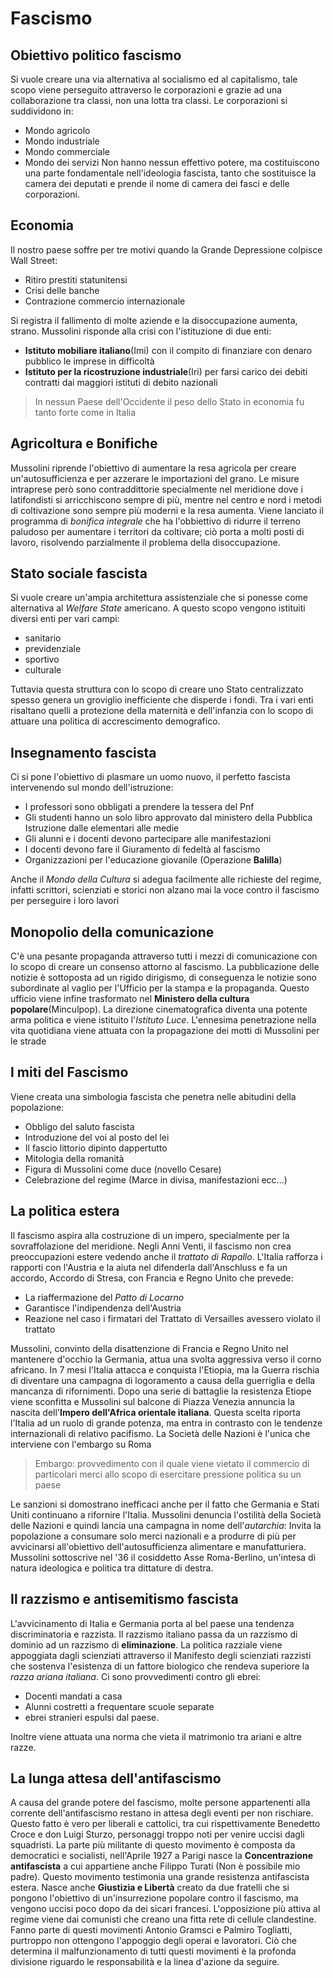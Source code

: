 # Fascismo 

## Obiettivo politico fascismo
Si vuole creare una via alternativa al socialismo ed al capitalismo, tale scopo viene perseguito attraverso le corporazioni e grazie ad una collaborazione tra classi, non una lotta tra classi.
Le corporazioni si suddividono in:
- Mondo agricolo
- Mondo industriale
- Mondo commerciale
- Mondo dei servizi
Non hanno nessun effettivo potere, ma costituiscono una parte fondamentale nell'ideologia fascista, tanto che sostituisce la camera dei deputati e prende il nome di camera dei fasci e delle corporazioni.

## Economia
Il nostro paese soffre per tre motivi quando la Grande Depressione colpisce Wall Street:
- Ritiro prestiti statunitensi
- Crisi delle banche
- Contrazione commercio internazionale

Si registra il fallimento di molte aziende e la disoccupazione aumenta, strano.
Mussolini risponde alla crisi con l'istituzione di due enti:
- **Istituto mobiliare italiano**(Imi) con il compito di finanziare con denaro pubblico le imprese in difficoltà
- **Istituto per la ricostruzione industriale**(Iri) per farsi carico dei debiti contratti dai maggiori istituti di debito nazionali

> In nessun Paese dell'Occidente il peso dello Stato in economia fu tanto forte come in Italia

## Agricoltura e Bonifiche
Mussolini riprende l'obiettivo di aumentare la resa agricola per creare un'autosufficienza e per azzerare le importazioni del grano.
Le misure intraprese però sono contraddittorie specialmente nel meridione dove i latifondisti si arricchiscono sempre di più, mentre nel centro e nord i metodi di coltivazione sono sempre più moderni e la resa aumenta.
Viene lanciato il programma di *bonifica integrale* che ha l'obbiettivo di ridurre il terreno paludoso per aumentare i territori da coltivare; ciò porta a molti posti di lavoro, risolvendo parzialmente il problema della disoccupazione.

## Stato sociale fascista
Si vuole creare un'ampia architettura assistenziale che si ponesse come alternativa al *Welfare State* americano.
A questo scopo vengono istituiti diversi enti per vari campi:
- sanitario
- previdenziale
- sportivo
- culturale

Tuttavia questa struttura con lo scopo di creare uno Stato centralizzato spesso genera un groviglio inefficiente che disperde i fondi.
Tra i vari enti risaltano quelli a protezione della maternità e dell'infanzia con lo scopo di attuare una politica di accrescimento demografico.

## Insegnamento fascista
Ci si pone l'obiettivo di plasmare un uomo nuovo, il perfetto fascista intervenendo sul mondo dell'istruzione:
- I professori sono obbligati a prendere la tessera del Pnf
- Gli studenti hanno un solo libro approvato dal ministero della Pubblica Istruzione dalle elementari alle medie
- Gli alunni e i docenti devono partecipare alle manifestazioni
- I docenti devono fare il Giuramento di fedeltà al fascismo
- Organizzazioni per l'educazione giovanile (Operazione **Balilla**)

Anche il *Mondo della Cultura* si adegua facilmente alle richieste del regime, infatti scrittori, scienziati e storici non alzano mai la voce contro il fascismo per perseguire i loro lavori

## Monopolio della comunicazione
C'è una pesante propaganda attraverso tutti i mezzi di comunicazione con lo scopo di creare un consenso attorno al fascismo. La pubblicazione delle notizie è sottoposta ad un rigido dirigismo, di conseguenza le notizie sono subordinate al vaglio per l'Ufficio per la stampa e la propaganda. Questo ufficio viene infine trasformato nel **Ministero della cultura popolare**(Minculpop).
La direzione cinematografica diventa una potente arma politica e viene istituito l'*Istituto Luce*.
L'ennesima penetrazione nella vita quotidiana viene attuata con la propagazione dei motti di Mussolini per le strade

## I miti del Fascismo
Viene creata una simbologia fascista che penetra nelle abitudini della popolazione:
- Obbligo del saluto fascista
- Introduzione del voi al posto del lei
- Il fascio littorio dipinto dappertutto
- Mitologia della romanità
- Figura di Mussolini come duce (novello Cesare)
- Celebrazione del regime (Marce in divisa, manifestazioni ecc...)

## La politica estera
Il fascismo aspira alla costruzione di un impero, specialmente per la sovraffolazione del meridione.
Negli Anni Venti, il fascismo non crea preoccupazioni estere vedendo anche il *trattato di Rapallo*. L'Italia rafforza i rapporti con l'Austria e la aiuta nel difenderla dall'Anschluss e fa un accordo, Accordo di Stresa, con Francia e Regno Unito che prevede:
- La riaffermazione del *Patto di Locarno*
- Garantisce l'indipendenza dell'Austria
- Reazione nel caso i firmatari del Trattato di Versailles avessero violato il trattato

Mussolini, convinto della disattenzione di Francia e Regno Unito nel mantenere d'occhio la Germania, attua una svolta aggressiva verso il corno africano.
In 7 mesi l'Italia attacca e conquista l'Etiopia, ma la Guerra rischia di diventare una campagna di logoramento a causa della guerriglia e della mancanza di rifornimenti. Dopo una serie di battaglie la resistenza Etiope viene sconfitta e Mussolini sul balcone di Piazza Venezia annuncia la nascita dell'**Impero dell'Africa orientale italiana**.
Questa scelta riporta l'Italia ad un ruolo di grande potenza, ma entra in contrasto con le tendenze internazionali di relativo pacifismo. La Società delle Nazioni è l'unica che interviene con l'embargo su Roma

> Embargo: provvedimento con il quale viene vietato il commercio di particolari merci allo scopo di esercitare pressione politica su un paese

Le sanzioni si domostrano inefficaci anche per il fatto che Germania e Stati Uniti continuano a rifornire l'Italia. Mussolini denuncia l'ostilità della Società delle Nazioni e quindi lancia una campagna in nome dell'*autarchia*: Invita la popolazione a consumare solo merci nazionali e a produrre di più per avvicinarsi all'obiettivo dell'autosufficienza alimentare e manufatturiera.
Mussolini sottoscrive nel '36 il cosiddetto Asse Roma-Berlino, un'intesa di natura ideologica e politica tra dittature di destra.

## Il razzismo e antisemitismo fascista
L'avvicinamento di Italia e Germania porta al bel paese una tendenza discriminatoria e razzista. Il razzismo italiano passa da un razzismo di dominio ad un razzismo di **eliminazione**.
La politica razziale viene appoggiata dagli scienziati attraverso il Manifesto degli scienziati razzisti che sostenva l'esistenza di un fattore biologico che rendeva superiore la *razza ariana italiana*.
Ci sono provvedimenti contro gli ebrei:
- Docenti mandati a casa
- Alunni costretti a frequentare scuole separate
- ebrei stranieri espulsi dal paese.

Inoltre viene attuata una norma che vieta il matrimonio tra ariani e altre razze.

## La lunga attesa dell'antifascismo
A causa del grande potere del fascismo, molte persone appartenenti alla corrente dell'antifascismo restano in attesa degli eventi per non rischiare.
Questo fatto è vero per liberali e cattolici, tra cui rispettivamente Benedetto Croce e don Luigi Sturzo, personaggi troppo noti per venire uccisi dagli squadristi.
La parte più militante di questo movimento è composta da democratici e socialisti, nell'Aprile 1927 a Parigi nasce la **Concentrazione antifascista** a cui appartiene anche Filippo Turati (Non è possibile mio padre). Questo movimento testimonia una grande resistenza antifascista estera.
Nasce anche **Giustizia e Libertà** creato da due fratelli che si pongono l'obiettivo di un'insurrezione popolare contro il fascismo, ma vengono uccisi poco dopo da dei sicari francesi.
L'opposizione più attiva al regime viene dai comunisti che creano una fitta rete di cellule clandestine. Fanno parte di questi movimenti Antonio Gramsci e Palmiro Togliatti, purtroppo non ottengono l'appoggio degli operai e lavoratori.
Ciò che determina il malfunzionamento di tutti questi movimenti è la profonda divisione riguardo le responsabilità e la linea d'azione da seguire.











